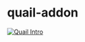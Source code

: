 # quail-addon

[![Quail Intro](https://img.youtube.com/vi/h7WdMs0ocZ0/0.jpg)]([https://www.youtube.com/watch?v=YOUTUBE_VIDEO_ID_HERE](https://www.youtube.com/watch?v=h7WdMs0ocZ0))
